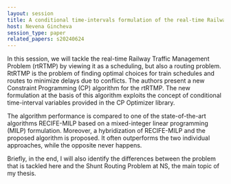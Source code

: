 ```yaml
---
layout: session
title: A conditional time-intervals formulation of the real-time Railway Traffic Management Problem
host: Nevena Gincheva
session_type: paper
related_papers: s20240624
---
```


In this session, we will tackle the real-time Railway Traffic Management Problem (rtRTMP) by viewing it as a scheduling, but also a routing problem. RtRTMP is the problem of finding optimal choices for train schedules and routes to minimize delays due to conflicts. The authors present a new Constraint Programming (CP) algorithm for the rtRTMP. The new formulation at the basis of this algorithm exploits the concept of conditional time-interval variables provided in the CP Optimizer library.

The algorithm performance is compared to one of the state-of-the-art algorithms RECIFE-MILP based on a mixed-integer linear programming (MILP) formulation. Moreover, a hybridization of RECIFE-MILP and the proposed algorithm is proposed. It often outperforms the two individual approaches, while the opposite never happens.

Briefly, in the end, I will also identify the differences between the problem that is tackled here and the Shunt Routing Problem at NS, the main topic of my thesis.
